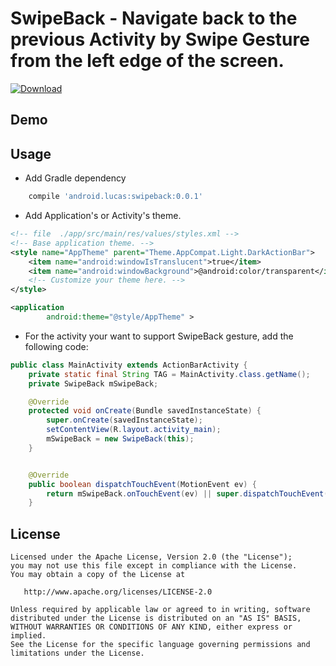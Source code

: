 SwipeBack - Navigate back to the previous Activity by Swipe Gesture from the left edge of the screen.
=============================


[ ![Download](https://api.bintray.com/packages/xianminx/maven/SwipeBack/images/download.svg) ](https://bintray.com/xianminx/maven/SwipeBack/_latestVersion)

## Demo


## Usage

* Add Gradle dependency

```groovy
    compile 'android.lucas:swipeback:0.0.1'
```

* Add Application's or Activity's theme.


```xml
<!-- file  ./app/src/main/res/values/styles.xml -->
<!-- Base application theme. -->
<style name="AppTheme" parent="Theme.AppCompat.Light.DarkActionBar">
    <item name="android:windowIsTranslucent">true</item>
    <item name="android:windowBackground">@android:color/transparent</item>
    <!-- Customize your theme here. -->
</style>
```

```xml
<application
        android:theme="@style/AppTheme" >
```

* For the activity your want to support SwipeBack gesture, add the following code:

```java
public class MainActivity extends ActionBarActivity {
    private static final String TAG = MainActivity.class.getName();
    private SwipeBack mSwipeBack;

    @Override
    protected void onCreate(Bundle savedInstanceState) {
        super.onCreate(savedInstanceState);
        setContentView(R.layout.activity_main);
        mSwipeBack = new SwipeBack(this);
    }


    @Override
    public boolean dispatchTouchEvent(MotionEvent ev) {
        return mSwipeBack.onTouchEvent(ev) || super.dispatchTouchEvent(ev);
    }
```


License
-------

    Licensed under the Apache License, Version 2.0 (the "License");
    you may not use this file except in compliance with the License.
    You may obtain a copy of the License at

       http://www.apache.org/licenses/LICENSE-2.0

    Unless required by applicable law or agreed to in writing, software
    distributed under the License is distributed on an "AS IS" BASIS,
    WITHOUT WARRANTIES OR CONDITIONS OF ANY KIND, either express or implied.
    See the License for the specific language governing permissions and
    limitations under the License.


